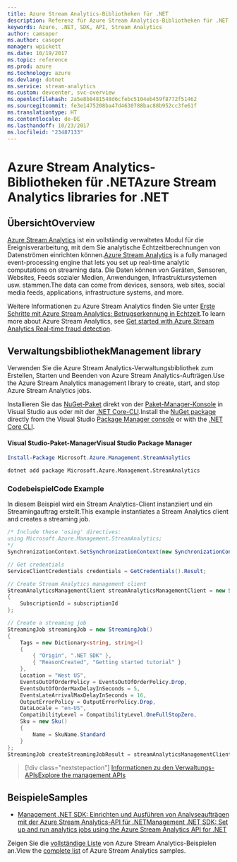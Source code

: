 ```yaml
---
title: Azure Stream Analytics-Bibliotheken für .NET
description: Referenz für Azure Stream Analytics-Bibliotheken für .NET
keywords: Azure, .NET, SDK, API, Stream Analytics
author: camsoper
ms.author: casoper
manager: wpickett
ms.date: 10/19/2017
ms.topic: reference
ms.prod: azure
ms.technology: azure
ms.devlang: dotnet
ms.service: stream-analytics
ms.custom: devcenter, svc-overview
ms.openlocfilehash: 2a5e8b8481548d6cfebc5104eb459f8772f51462
ms.sourcegitcommit: fe3e1475208ba47d4630788bac88b952cc3fe61f
ms.translationtype: HT
ms.contentlocale: de-DE
ms.lasthandoff: 10/23/2017
ms.locfileid: "23487133"
---
```

# <a name="azure-stream-analytics-libraries-for-net"></a><span data-ttu-id="31465-104">Azure Stream Analytics-Bibliotheken für .NET</span><span class="sxs-lookup"><span data-stu-id="31465-104">Azure Stream Analytics libraries for .NET</span></span>

## <a name="overview"></a><span data-ttu-id="31465-105">Übersicht</span><span class="sxs-lookup"><span data-stu-id="31465-105">Overview</span></span>

<span data-ttu-id="31465-106">[Azure Stream Analytics](/azure/stream-analytics/stream-analytics-introduction) ist ein vollständig verwaltetes Modul für die Ereignisverarbeitung, mit dem Sie analytische Echtzeitberechnungen von Datenströmen einrichten können.</span><span class="sxs-lookup"><span data-stu-id="31465-106">[Azure Stream Analytics](/azure/stream-analytics/stream-analytics-introduction) is a fully managed event-processing engine that lets you set up real-time analytic computations on streaming data.</span></span> <span data-ttu-id="31465-107">Die Daten können von Geräten, Sensoren, Websites, Feeds sozialer Medien, Anwendungen, Infrastruktursystemen usw. stammen.</span><span class="sxs-lookup"><span data-stu-id="31465-107">The data can come from devices, sensors, web sites, social media feeds, applications, infrastructure systems, and more.</span></span> 

<span data-ttu-id="31465-108">Weitere Informationen zu Azure Stream Analytics finden Sie unter [Erste Schritte mit Azure Stream Analytics: Betrugserkennung in Echtzeit](/azure/stream-analytics/stream-analytics-real-time-fraud-detection).</span><span class="sxs-lookup"><span data-stu-id="31465-108">To learn more about Azure Stream Analytics, see [Get started with Azure Stream Analytics Real-time fraud detection](/azure/stream-analytics/stream-analytics-real-time-fraud-detection).</span></span>


## <a name="management-library"></a><span data-ttu-id="31465-109">Verwaltungsbibliothek</span><span class="sxs-lookup"><span data-stu-id="31465-109">Management library</span></span>

<span data-ttu-id="31465-110">Verwenden Sie die Azure Stream Analytics-Verwaltungsbibliothek zum Erstellen, Starten und Beenden von Azure Stream Analytics-Aufträgen.</span><span class="sxs-lookup"><span data-stu-id="31465-110">Use the Azure Stream Analytics management library to create, start, and stop Azure Stream Analytics jobs.</span></span>

<span data-ttu-id="31465-111">Installieren Sie das [NuGet-Paket](https://www.nuget.org/packages/Microsoft.Azure.Management.StreamAnalytics) direkt von der [Paket-Manager-Konsole][PackageManager] in Visual Studio aus oder mit der [.NET Core-CLI][DotNetCLI].</span><span class="sxs-lookup"><span data-stu-id="31465-111">Install the [NuGet package](https://www.nuget.org/packages/Microsoft.Azure.Management.StreamAnalytics) directly from the Visual Studio [Package Manager console][PackageManager] or with the [.NET Core CLI][DotNetCLI].</span></span>

#### <a name="visual-studio-package-manager"></a><span data-ttu-id="31465-112">Visual Studio-Paket-Manager</span><span class="sxs-lookup"><span data-stu-id="31465-112">Visual Studio Package Manager</span></span>

```powershell
Install-Package Microsoft.Azure.Management.StreamAnalytics
```

```bash
dotnet add package Microsoft.Azure.Management.StreamAnalytics
```

### <a name="code-example"></a><span data-ttu-id="31465-113">Codebeispiel</span><span class="sxs-lookup"><span data-stu-id="31465-113">Code Example</span></span>

<span data-ttu-id="31465-114">In diesem Beispiel wird ein Stream Analytics-Client instanziiert und ein Streamingauftrag erstellt.</span><span class="sxs-lookup"><span data-stu-id="31465-114">This example instantiates a Stream Analytics client and creates a streaming job.</span></span>

```csharp
/* Include these 'using' directives:
using Microsoft.Azure.Management.StreamAnalytics;
*/
SynchronizationContext.SetSynchronizationContext(new SynchronizationContext());

// Get credentials
ServiceClientCredentials credentials = GetCredentials().Result;

// Create Stream Analytics management client
StreamAnalyticsManagementClient streamAnalyticsManagementClient = new StreamAnalyticsManagementClient(credentials)
{
    SubscriptionId = subscriptionId
};

// Create a streaming job
StreamingJob streamingJob = new StreamingJob()
{
    Tags = new Dictionary<string, string>()
    {
        { "Origin", ".NET SDK" },
        { "ReasonCreated", "Getting started tutorial" }
    },
    Location = "West US",
    EventsOutOfOrderPolicy = EventsOutOfOrderPolicy.Drop,
    EventsOutOfOrderMaxDelayInSeconds = 5,
    EventsLateArrivalMaxDelayInSeconds = 16,
    OutputErrorPolicy = OutputErrorPolicy.Drop,
    DataLocale = "en-US",
    CompatibilityLevel = CompatibilityLevel.OneFullStopZero,
    Sku = new Sku()
    {
        Name = SkuName.Standard
    }
};
StreamingJob createStreamingJobResult = streamAnalyticsManagementClient.StreamingJobs.CreateOrReplace(streamingJob, resourceGroupName, streamingJobName);
```

> [!div class="nextstepaction"]
> [<span data-ttu-id="31465-115">Informationen zu den Verwaltungs-APIs</span><span class="sxs-lookup"><span data-stu-id="31465-115">Explore the management APIs</span></span>](/dotnet/api/overview/azure/streamanalytics/management)


## <a name="samples"></a><span data-ttu-id="31465-116">Beispiele</span><span class="sxs-lookup"><span data-stu-id="31465-116">Samples</span></span>

- [<span data-ttu-id="31465-117">Management .NET SDK: Einrichten und Ausführen von Analyseaufträgen mit der Azure Stream Analytics-API für .NET</span><span class="sxs-lookup"><span data-stu-id="31465-117">Management .NET SDK: Set up and run analytics jobs using the Azure Stream Analytics API for .NET</span></span>](/azure/stream-analytics/stream-analytics-dotnet-management-sdk)

<span data-ttu-id="31465-118">Zeigen Sie die [vollständige Liste](https://azure.microsoft.com/resources/samples/?platform=dotnet&service=stream-analytics) von Azure Stream Analytics-Beispielen an.</span><span class="sxs-lookup"><span data-stu-id="31465-118">View the [complete list](https://azure.microsoft.com/resources/samples/?platform=dotnet&service=stream-analytics) of Azure Stream Analytics samples.</span></span>

[PackageManager]: https://docs.microsoft.com/nuget/tools/package-manager-console
[DotNetCLI]: https://docs.microsoft.com/dotnet/core/tools/dotnet-add-package
